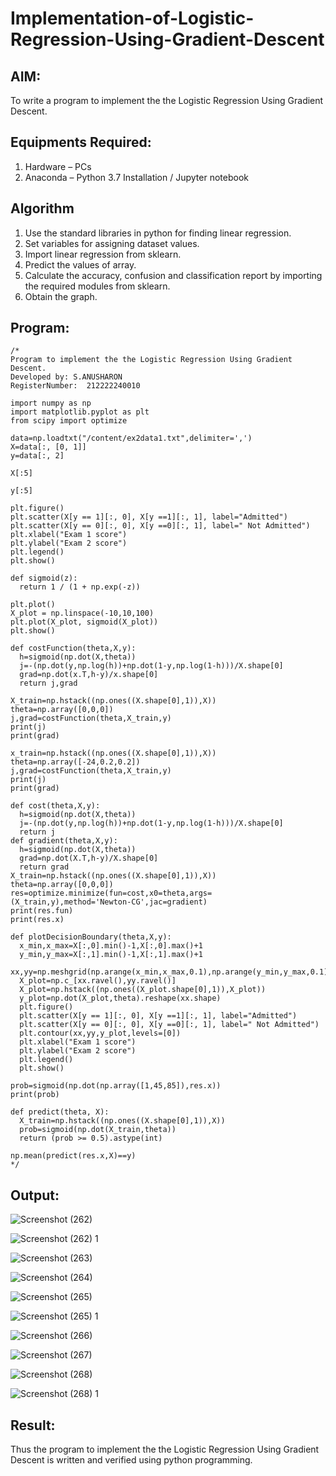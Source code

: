# Implementation-of-Logistic-Regression-Using-Gradient-Descent

## AIM:
To write a program to implement the the Logistic Regression Using Gradient Descent.

## Equipments Required:
1. Hardware – PCs
2. Anaconda – Python 3.7 Installation / Jupyter notebook

## Algorithm
1. Use the standard libraries in python for finding linear regression.
2. Set variables for assigning dataset values.
3. Import linear regression from sklearn.
4. Predict the values of array.
5. Calculate the accuracy, confusion and classification report by importing the required modules from sklearn.
6. Obtain the graph.

## Program:
```
/*
Program to implement the the Logistic Regression Using Gradient Descent.
Developed by: S.ANUSHARON
RegisterNumber:  212222240010

import numpy as np
import matplotlib.pyplot as plt
from scipy import optimize

data=np.loadtxt("/content/ex2data1.txt",delimiter=',')
X=data[:, [0, 1]]
y=data[:, 2]

X[:5]

y[:5]

plt.figure()
plt.scatter(X[y == 1][:, 0], X[y ==1][:, 1], label="Admitted")
plt.scatter(X[y == 0][:, 0], X[y ==0][:, 1], label=" Not Admitted")
plt.xlabel("Exam 1 score")
plt.ylabel("Exam 2 score")
plt.legend()
plt.show()

def sigmoid(z):
  return 1 / (1 + np.exp(-z))

plt.plot()
X_plot = np.linspace(-10,10,100)
plt.plot(X_plot, sigmoid(X_plot))
plt.show()

def costFunction(theta,X,y):
  h=sigmoid(np.dot(X,theta))
  j=-(np.dot(y,np.log(h))+np.dot(1-y,np.log(1-h)))/X.shape[0]
  grad=np.dot(x.T,h-y)/x.shape[0]
  return j,grad
  
X_train=np.hstack((np.ones((X.shape[0],1)),X))
theta=np.array([0,0,0])
j,grad=costFunction(theta,X_train,y)
print(j)
print(grad)

x_train=np.hstack((np.ones((X.shape[0],1)),X))
theta=np.array([-24,0.2,0.2])
j,grad=costFunction(theta,X_train,y)
print(j)
print(grad)

def cost(theta,X,y):
  h=sigmoid(np.dot(X,theta))
  j=-(np.dot(y,np.log(h))+np.dot(1-y,np.log(1-h)))/X.shape[0]
  return j
def gradient(theta,X,y):
  h=sigmoid(np.dot(X,theta))
  grad=np.dot(X.T,h-y)/X.shape[0]
  return grad
X_train=np.hstack((np.ones((X.shape[0],1)),X))
theta=np.array([0,0,0])
res=optimize.minimize(fun=cost,x0=theta,args=(X_train,y),method='Newton-CG',jac=gradient)
print(res.fun)
print(res.x)

def plotDecisionBoundary(theta,X,y):
  x_min,x_max=X[:,0].min()-1,X[:,0].max()+1
  y_min,y_max=X[:,1].min()-1,X[:,1].max()+1
  xx,yy=np.meshgrid(np.arange(x_min,x_max,0.1),np.arange(y_min,y_max,0.1))
  X_plot=np.c_[xx.ravel(),yy.ravel()]
  X_plot=np.hstack((np.ones((X_plot.shape[0],1)),X_plot))
  y_plot=np.dot(X_plot,theta).reshape(xx.shape)
  plt.figure()
  plt.scatter(X[y == 1][:, 0], X[y ==1][:, 1], label="Admitted")
  plt.scatter(X[y == 0][:, 0], X[y ==0][:, 1], label=" Not Admitted")
  plt.contour(xx,yy,y_plot,levels=[0])
  plt.xlabel("Exam 1 score")
  plt.ylabel("Exam 2 score")
  plt.legend()
  plt.show()
  
prob=sigmoid(np.dot(np.array([1,45,85]),res.x))
print(prob)

def predict(theta, X):
  X_train=np.hstack((np.ones((X.shape[0],1)),X))
  prob=sigmoid(np.dot(X_train,theta))
  return (prob >= 0.5).astype(int)

np.mean(predict(res.x,X)==y)
*/
```

## Output:

![Screenshot (262)](https://github.com/Anusharonselva/-Implementation-of-Logistic-Regression-Using-Gradient-Descent/assets/119405600/5bb3595e-0659-4091-b5b2-6141dea7f5a9)

![Screenshot (262) 1](https://github.com/Anusharonselva/-Implementation-of-Logistic-Regression-Using-Gradient-Descent/assets/119405600/a609e2cd-180e-42bb-b67e-1104d04f0c5b)

![Screenshot (263)](https://github.com/Anusharonselva/-Implementation-of-Logistic-Regression-Using-Gradient-Descent/assets/119405600/3a2b9e11-8db0-4269-9033-b63a850796b9)

![Screenshot (264)](https://github.com/Anusharonselva/-Implementation-of-Logistic-Regression-Using-Gradient-Descent/assets/119405600/40800023-594f-4b2a-bdab-bee74f6738cd)

![Screenshot (265)](https://github.com/Anusharonselva/-Implementation-of-Logistic-Regression-Using-Gradient-Descent/assets/119405600/251f8129-4db4-49af-8e7a-56424b7054e6)

![Screenshot (265) 1](https://github.com/Anusharonselva/-Implementation-of-Logistic-Regression-Using-Gradient-Descent/assets/119405600/eca4766c-2f32-4cc0-8416-6e5d5f5457c3)

![Screenshot (266)](https://github.com/Anusharonselva/-Implementation-of-Logistic-Regression-Using-Gradient-Descent/assets/119405600/72a67101-781b-4677-8516-4a4e79e61716)


![Screenshot (267)](https://github.com/Anusharonselva/-Implementation-of-Logistic-Regression-Using-Gradient-Descent/assets/119405600/55560375-278d-4540-98e4-f4b7560781f8)

![Screenshot (268)](https://github.com/Anusharonselva/-Implementation-of-Logistic-Regression-Using-Gradient-Descent/assets/119405600/7f6b5296-2185-4a92-8458-20a5dbc86bad)

![Screenshot (268) 1](https://github.com/Anusharonselva/-Implementation-of-Logistic-Regression-Using-Gradient-Descent/assets/119405600/3f594fc8-6478-489c-a578-b29e51e84618)


## Result:
Thus the program to implement the the Logistic Regression Using Gradient Descent is written and verified using python programming.

